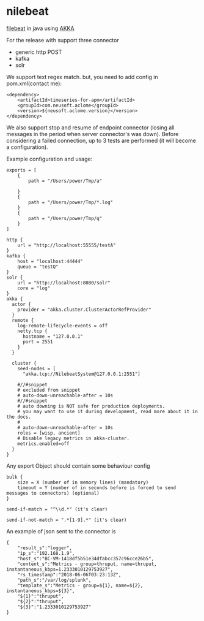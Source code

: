 # nilebeat
[filebeat](https://www.elastic.co/guide/en/beats/filebeat/current/filebeat-overview.html) in java using [AKKA](http://akka.io)

For the release with support three connector 
- generic http POST
- kafka 
- solr

We support text regex match. but, you need to add config in pom.xml(contact me):

```
<dependency>
	<artifactId>timeseries-for-apm</artifactId>
	<groupId>com.neusoft.aclome</groupId>
	<version>${neusoft.aclome.version}</version>
</dependency>
```
We also support stop and resume of endpoint connector (losing all messages in the period when server connector's was down).
Before considering a failed connection, up to 3 tests are performed (it will become a configuration). 

Example configuration and usage:
```
exports = [
    {
        path = "/Users/power/Tmp/a" 		
        
    }
    {
        path = "/Users/power/Tmp/*.log"
    }
    {
        path = "/Users/power/Tmp/q"        
    }
]

http {
    url = "http://localhost:55555/testA"
}
kafka {
    host = "localhost:44444"
    queue = "testQ"
}
solr {
    url = "http://localhost:8080/solr"
    core = "log"
}    
akka {  
  actor {  
    provider = "akka.cluster.ClusterActorRefProvider"  
  }  
  remote {  
    log-remote-lifecycle-events = off  
    netty.tcp {  
      hostname = "127.0.0.1"  
      port = 2551  
    }  
  }  
  
  cluster {  
    seed-nodes = [  
      "akka.tcp://NilebeatSystem@127.0.0.1:2551"]  
  
    #//#snippet  
    # excluded from snippet  
    # auto-down-unreachable-after = 10s  
    #//#snippet  
    # auto downing is NOT safe for production deployments.  
    # you may want to use it during development, read more about it in the docs.  
    #  
    # auto-down-unreachable-after = 10s  
    roles = [wisp, ancient]
    # Disable legacy metrics in akka-cluster.  
    metrics.enabled=off  
  }  
}  

```

Any export Object should contain some behaviour config

```
bulk {
	size = X (number of in memory lines) (mandatory)
	timeout = Y (number of in seconds before is forced to send messages to connectors) (optional)
}

send-if-match = "^\\d.*" (it's clear)

send-if-not-match = ".*[1-9].*"	(it's clear)

```

An example of json sent to the connector is
```
{
	"result_s":"logger",
	"ip_s":"192.168.1.9",
	"host_s":"BC-VM-1418df5b51e34dfabcc357c96cce26b5",
	"content_s":"Metrics - group=thruput, name=thruput, instantaneous_kbps=1.2333010129753927",
	"rs_timestamp":"2018-06-06T03:23:13Z",
	"path_s":"/var/log/splunk",
	"template_s":"Metrics - group=${1}, name=${2}, instantaneous_kbps=${3}",
	"${1}":"thruput",
	"${2}":"thruput",
	"${3}":"1.2333010129753927"
}
```
